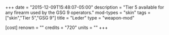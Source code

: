 +++
date = "2015-12-09T15:48:07-05:00"
description = "Tier 5 available for any firearm used by the GSG 9 operators."
mod-types = "skin"
tags = ["skin","Tier 5","GSG 9"]
title = "Leder"
type = "weapon-mod"

[cost]
  renown = ""
  credits = "720"
  units = ""
+++
